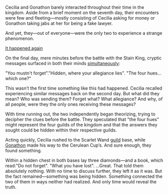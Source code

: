 <!-- title: Mysterious Messages -->

Cecilia and Gonathon barely interacted throughout their time in the kingdom. Aside from a brief moment on the seventh day, their encounters were few and fleeting—mostly consisting of Cecilia asking for money or Gonathon taking jabs at her for being a fake lawyer.

And yet, they—out of everyone—were the only two to experience a strange phenomenon.

[It happened again](#embed:https://www.youtube.com/live/4co7VDSYTqU?feature=shared\&t=7174)

On the final day, mere minutes before the battle with the Stain King, cryptic messages surfaced in both their minds [simultaneously](https://www.youtube.com/live/WvRIdaH107U?feature=shared\&t=10298):

"You mustn't forget"."Hidden, where your allegiance lies".
"The four hues... which one?"

This wasn’t the first time something like this had happened. Cecilia recalled experiencing similar messages back on the second day. But what did they mean? Who was sending them? Forget what? What allegiance? And why, of all people, were they the only ones receiving these messages?

With time running out, the two independently began theorizing, trying to decipher the clues before the battle. They speculated that "the four hues" might represent the four guilds of the kingdom and that the answers they sought could be hidden within their respective guilds.

Acting quickly, Cecilia rushed to the Scarlet Wand [guild](https://www.youtube.com/live/4co7VDSYTqU?feature=shared\&t=7362) base, while [Gonathon](https://www.youtube.com/live/WvRIdaH107U?feature=shared\&t=10343) made his way to the Cerulean Cup’s. And sure enough, they found something.

Within a hidden chest in both bases lay three diamonds—and a book, which read:"Do not forget".
"What you have lost".
...Great. That told them absolutely nothing.
With no time to discuss further, they left it as it was. But the fact remained—something was being hidden. Something connected the two of them in ways neither had realized.
And only time would reveal the truth.
